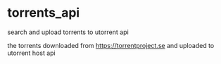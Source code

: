 # torrents_api
search and upload torrents to utorrent api

the torrents downloaded from https://torrentproject.se
and uploaded to utorrent host api 
